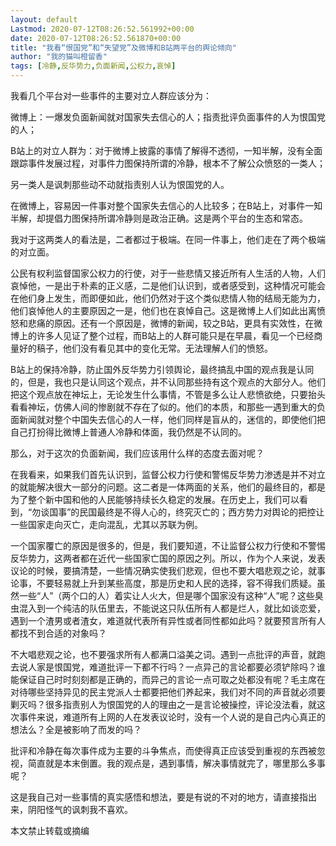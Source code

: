 ```yaml
---
layout: default
Lastmod: 2020-07-12T08:26:52.561992+00:00
date: 2020-07-12T08:26:52.561870+00:00
title: "我看“恨国党”和“失望党”及微博和B站两平台的舆论倾向"
author: "我的猫叫橙留香"
tags: [冷静,反华势力,负面新闻,公权力,哀悼]
---
```


我看几个平台对一些事件的主要对立人群应该分为：

微博上：一爆发负面新闻就对国家失去信心的人；指责批评负面事件的人为恨国党的人；

B站上的对立人群为：对于微博上披露的事情了解得不透彻，一知半解，没有全面跟踪事件发展过程，对事件力图保持所谓的冷静，根本不了解公众愤怒的一类人；

另一类人是讽刺那些动不动就指责别人认为恨国党的人。

在微博上，容易因一件事对整个国家失去信心的人比较多；在B站上，对事件一知半解，却提倡力图保持所谓冷静则是政治正确。这是两个平台的生态和常态。

我对于这两类人的看法是，二者都过于极端。在同一件事上，他们走在了两个极端的对立面。

公民有权利监督国家公权力的行使，对于一些悲情又接近所有人生活的人物，人们哀悼他，一是出于朴素的正义感，二是他们认识到，或者感受到，这种情况可能会在他们身上发生，而即便如此，他们仍然对于这个类似悲情人物的结局无能为力，他们哀悼他人的主要原因之一是，他们也在哀悼自己。这是微博上人们如此出离愤怒和悲痛的原因。还有一个原因是，微博的新闻，较之B站，更具有实效性，在微博上的许多人见证了整个过程，而B站上的人群可能只是在早晨，看见一个已经商量好的稿子，他们没有看见其中的变化无常。无法理解人们的愤怒。

B站上的保持冷静，防止国外反华势力引领舆论，最终搞乱中国的观点我是认同的，但是，我也只是认同这个观点，并不认同那些持有这个观点的大部分人。他们把这个观点放在神坛上，无论发生什么事情，不管是多么让人悲愤欲绝，只要抬头看看神坛，仿佛人间的惨剧就不存在了似的。他们的本质，和那些一遇到重大的负面新闻就对整个中国失去信心的人一样，他们同样是盲从的，迷信的，即使他们把自己打扮得比微博上普通人冷静和体面，我仍然是不认同的。  

那么，对于这次的负面新闻，我们应该用什么样的态度去面对呢？

在我看来，如果我们首先认识到，监督公权力行使和警惕反华势力渗透是并不对立的就能解决很大一部分的问题。这二者是一体两面的关系，他们的最终目的，都是为了整个新中国和他的人民能够持续长久稳定的发展。在历史上，我们可以看到，“勿谈国事”的民国最终是不得人心的，终究灭亡的；西方势力对舆论的把控让一些国家走向灭亡，走向混乱，尤其以苏联为例。

一个国家覆亡的原因是很多的，但是，我们要知道，不让监督公权力行使和不警惕反华势力，这两者都在近代一些国家亡国的原因之列。所以，作为个人来说，发表议论的时候，要搞清楚，一些情况确实使我们悲观，但也不要大唱悲观之论，就事论事，不要轻易就上升到某些高度，那是历史和人民的选择，容不得我们质疑。虽然一些“人”（两个口的人）着实让人火大，但是哪个国家没有这种“人”呢？这些臭虫混入到一个纯洁的队伍里去，不能说这只队伍所有人都是烂人，就比如谈恋爱，遇到一个渣男或者渣女，难道就代表所有异性或者同性都如此吗？就要预言所有人都找不到合适的对象吗？

不大唱悲观之论，也不要强求所有人都满口溢美之词。遇到一点批评的声音，就跑去说人家是恨国党，难道批评一下都不行吗？一点异己的言论都要必须铲除吗？谁能保证自己时时刻刻都是正确的，而异己的言论一点可取之处都没有呢？毛主席在对待哪些坚持异见的民主党派人士都要把他们养起来，我们对不同的声音就必须要剿灭吗？很多指责别人为恨国党的人的理由之一是言论被操控，评论没法看，就这次事件来说，难道所有上网的人在发表议论时，没有一个人说的是自己内心真正的想法么？全是被影响了而发的吗？  

批评和冷静在每次事件成为主要的斗争焦点，而使得真正应该受到重视的东西被忽视，简直就是本末倒置。我的观点是，遇到事情，解决事情就完了，哪里那么多事呢？

这是我自己对一些事情的真实感悟和想法，要是有说的不对的地方，请直接指出来，阴阳怪气的讽刺我不喜欢。  

本文禁止转载或摘编

